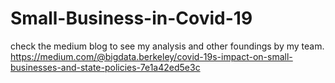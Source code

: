 # Small-Business-in-Covid-19
check the medium blog to see my analysis and other foundings by my team. https://medium.com/@bigdata.berkeley/covid-19s-impact-on-small-businesses-and-state-policies-7e1a42ed5e3c

